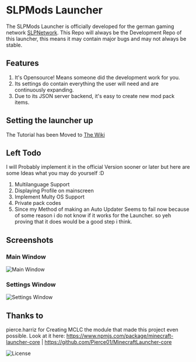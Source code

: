 # SLPMods Launcher
The SLPMods Launcher is officially developed for the german gaming network [SLPNetwork](https://slpnetwork.tk).
This Repo will always be the Development Repo of this launcher, this means it may contain major bugs and may not always be stable.

## Features
1. It's Opensource! Means someone did the development work for you.
2. Its settings do contain everything the user will need and are continuously expanding.
3. Due to its JSON server backend, it's easy to create new mod pack items.

## Setting the launcher up
The Tutorial has been Moved to [The Wiki](https://github.com/steevLP/slpmodslauncher/wiki)

## Left Todo
I will Probably implement it in the official Version sooner or later but here are some Ideas what you  may do yourself :D
1. Multilanguage Support
2. Displaying Profile on mainscreen
3. Implement Multy OS Support
4. Private pack codes
5. Since my Method of making an Auto Updater Seems to fail now because of some reason i do not know if it works for the Launcher. so yeh proving that it does would be a good step i think.

## Screenshots
### Main Window
![Main Window](https://slpnetwork.de/upload/main.png)
### Settings Window
![Settings Window](https://slpnetwork.de/upload/settings.png)

## Thanks to
pierce.harriz for Creating  MCLC the module that made this project even possible.
Look at it here: https://www.npmjs.com/package/minecraft-launcher-core | https://github.com/Pierce01/MinecraftLauncher-core

![License](https://i.creativecommons.org/l/by-nc-sa/4.0/88x31.png)
